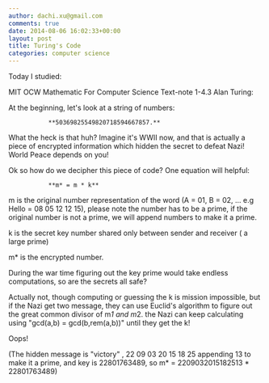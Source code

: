 ```yaml
---
author: dachi.xu@gmail.com
comments: true
date: 2014-08-06 16:02:33+00:00
layout: post
title: Turing's Code
categories: computer science
---
```


Today I studied:

MIT OCW Mathematic For Computer Science Text-note 1-4.3 Alan Turing:

At the beginning, let's look at a string of numbers:

               **50369825549820718594667857.**

What the heck is that huh? Imagine it's WWII now, and that is actually a piece of encrypted information which hidden the secret to defeat Nazi! World Peace depends on you!

Ok so how do we decipher this piece of code? One equation will helpful:

               **m* = m * k** 

m is the original number representation of the word (A = 01, B = 02, ... e.g Hello = 08 05 12 12 15), please note the number has to be a prime, if the original number is not a prime, we will append numbers to make it a prime.

k is the secret key number shared only between sender and receiver ( a large prime)

m* is the encrypted number.

During the war time figuring out the key prime would take endless computations, so are the secrets all safe?

Actually not, though computing or guessing the k is mission impossible, but if the Nazi get two message, they can use Euclid's algorithm to figure out the great common divisor of m*1 and m*2. the Nazi can keep calculating using "gcd(a,b) = gcd(b,rem(a,b))" until they get the k!

Oops!

(The hidden message is "victory" , 22 09 03 20 15 18 25 appending 13 to make it a prime, and key is 22801763489, so
m* = 2209032015182513 * 22801763489)



